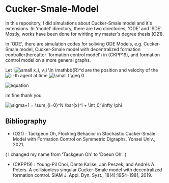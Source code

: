 # Cucker-Smale-Model

In this repository, I did simulations about Cucker-Smale model and it's extensions. In 'model' directory, there are two directories, 'ODE' and 'SDE'. Mostly, works have been done for wiriting my master's degree thesis (O21).

In 'ODE', there are simulation codes for soliving ODE Models, e.g. Cucker-Smale model, Cucker-Smale model with decentralized formation controller(hereafter 'formation control model') in (CKPP19), and formation control model on a more general graphs. 

Let &nbsp;<img src="https://latex.codecogs.com/svg.latex?\inline&space;\fn_cm&space;\small&space;x_i,&space;v_i&space;\in&space;\mathbb{R}^d" title="\small x_i, v_i \in \mathbb{R}^d" /> are the position and velocity of the &nbsp;<img src="https://latex.codecogs.com/svg.latex?\fn_cm&space;i" title="i" /> -th agent at time <img src="https://latex.codecogs.com/svg.latex?\fn_cm&space;\small&space;t&space;\geq&space;0" title="\small t \geq 0" /> .
 


 ![equation](https://latex.codecogs.com/png.latex?\fn_cm&space;\sigma&plus;1&space;=&space;\sum_{i=0}^N&space;\bar{x}^i)

im fine thank you 

<img src="https://latex.codecogs.com/svg.latex?\fn_cm&space;\sigma&plus;1&space;=&space;\sum_{i=0}^N&space;\bar{x}^i&space;&plus;&space;\int_0^\infty&space;\phi" title="\sigma+1 = \sum_{i=0}^N \bar{x}^i + \int_0^\infty \phi" />


## Bibliography

- (O21) : Tackgeun Oh, Flocking Behacior in Stochastic Cucker-Smale Model with Formation Control on Symmetric Digraphs, Yonsei Univ., 2021.

( I changed my name from 'Tackgeun Oh' to 'Doeun Oh'. )


- (CKPP19) : Young-Pil Choi, Dante Kalise, Jan Peszek, and Andrés A. Peters. A collisionless
singular Cucker-Smale model with decentralized formation control. SIAM J.
Appl. Dyn. Syst., 18(4):1954–1981, 2019.
